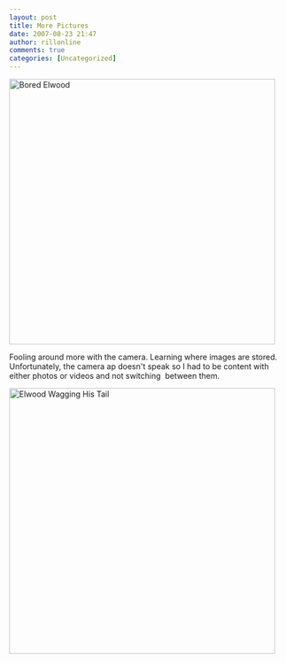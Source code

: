 ```yaml
---
layout: post
title: More Pictures
date: 2007-08-23 21:47
author: rillonline
comments: true
categories: [Uncategorized]
---
```

<a href="http://pics.livejournal.com/merrillnelwood/pic/00003087"><img title="" height="480" alt="Bored Elwood" src="http://pics.livejournal.com/merrillnelwood/pic/00003087"></a>

Fooling around more with the camera. Learning where images are stored. Unfortunately, the camera ap doesn't speak so I had to be content with either photos or videos and not switching&nbsp; between them.

<a href="http://pics.livejournal.com/merrillnelwood/pic/00004e3p"><img title="" height="480" alt="Elwood Wagging His Tail" src="http://pics.livejournal.com/merrillnelwood/pic/00004e3p"></a>
